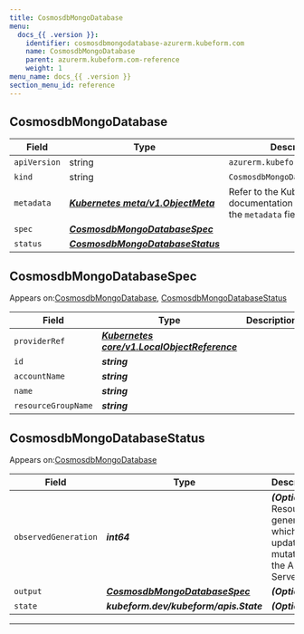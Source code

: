 ```yaml
---
title: CosmosdbMongoDatabase
menu:
  docs_{{ .version }}:
    identifier: cosmosdbmongodatabase-azurerm.kubeform.com
    name: CosmosdbMongoDatabase
    parent: azurerm.kubeform.com-reference
    weight: 1
menu_name: docs_{{ .version }}
section_menu_id: reference
---
```


## CosmosdbMongoDatabase
| Field | Type | Description |
| ------ | ----- | ----------- |
| `apiVersion` | string | `azurerm.kubeform.com/v1alpha1` |
|    `kind` | string | `CosmosdbMongoDatabase` |
| `metadata` | ***[Kubernetes meta/v1.ObjectMeta](https://kubernetes.io/docs/reference/generated/kubernetes-api/v1.13/#objectmeta-v1-meta)***|Refer to the Kubernetes API documentation for the fields of the `metadata` field.|
| `spec` | ***[CosmosdbMongoDatabaseSpec](#cosmosdbmongodatabasespec)***||
| `status` | ***[CosmosdbMongoDatabaseStatus](#cosmosdbmongodatabasestatus)***||
## CosmosdbMongoDatabaseSpec

Appears on:[CosmosdbMongoDatabase](#cosmosdbmongodatabase), [CosmosdbMongoDatabaseStatus](#cosmosdbmongodatabasestatus)

| Field | Type | Description |
| ------ | ----- | ----------- |
| `providerRef` | ***[Kubernetes core/v1.LocalObjectReference](https://kubernetes.io/docs/reference/generated/kubernetes-api/v1.13/#localobjectreference-v1-core)***||
| `id` | ***string***||
| `accountName` | ***string***||
| `name` | ***string***||
| `resourceGroupName` | ***string***||
## CosmosdbMongoDatabaseStatus

Appears on:[CosmosdbMongoDatabase](#cosmosdbmongodatabase)

| Field | Type | Description |
| ------ | ----- | ----------- |
| `observedGeneration` | ***int64***| ***(Optional)*** Resource generation, which is updated on mutation by the API Server.|
| `output` | ***[CosmosdbMongoDatabaseSpec](#cosmosdbmongodatabasespec)***| ***(Optional)*** |
| `state` | ***kubeform.dev/kubeform/apis.State***| ***(Optional)*** |
---

